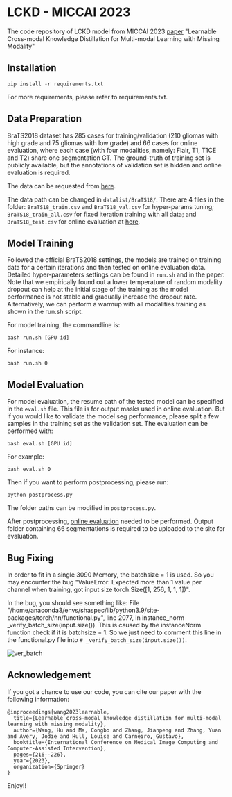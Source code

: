 # LCKD - MICCAI 2023

The code repository of LCKD model from MICCAI 2023 [paper](https://arxiv.org/abs/2310.01035) "Learnable Cross-modal Knowledge Distillation for Multi-modal Learning with Missing Modality"

## Installation

```commandline
pip install -r requirements.txt
```

For more requirements, please refer to requirements.txt.

## Data Preparation

BraTS2018 dataset has 285 cases for training/validation (210 gliomas with high grade and 75 gliomas with low grade) and 66 cases for online evaluation, where each case (with four modalities, namely: Flair, T1, T1CE and T2) share one segmentation GT. The ground-truth of training set is publicly available, but the annotations of validation set is hidden and online evaluation is required.

The data can be requested from [here](https://www.kaggle.com/datasets/sanglequang/brats2018).

The data path can be changed in `datalist/BraTS18/`. There are 4 files in the folder: `BraTS18_train.csv` and `BraTS18_val.csv` for hyper-params tuning; `BraTS18_train_all.csv` for fixed iteration training with all data; and `BraTS18_test.csv` for online evaluation at [here](https://ipp.cbica.upenn.edu/).

## Model Training

Followed the official BraTS2018 settings, the models are trained on training data for a certain iterations and then tested on online evaluation data. Detailed hyper-parameters settings can be found in `run.sh` and in the paper. Note that we empirically found out a lower temperature of random modality dropout can help at the initial stage of the training as the model performance is not stable and gradually increase the dropout rate. Alternatively, we can perform a warmup with all modalities training as shown in the run.sh script.

For model training, the commandline is:

```commandline
bash run.sh [GPU id]
```

For instance:

```commandline
bash run.sh 0
```

## Model Evaluation

For model evaluation, the resume path of the tested model can be specified in the `eval.sh` file. This file is for output masks used in online evaluation. But if you would like to validate the model seg performance, please split a few samples in the training set as the validation set. The evaluation can be performed with:

```commandline
bash eval.sh [GPU id]
```

For example:

```commandline
bash eval.sh 0
```

Then if you want to perform postprocessing, please run:

```commandline
python postprocess.py
```

The folder paths can be modified in `postprocess.py`.

After postprocessing, [online evaluation](https://ipp.cbica.upenn.edu/) needed to be performed. Output folder containing 66 segmentations is required to be uploaded to the site for evaluation.

## Bug Fixing

In order to fit in a single 3090 Memory, the batchsize = 1 is used. So you may encounter the bug "ValueError: Expected more than 1 value per channel when training, got input size torch.Size([1, 256, 1, 1, 1])".

In the bug, you should see something like: File "/home/anaconda3/envs/shaspec/lib/python3.9/site-packages/torch/nn/functional.py", line 2077, in instance_norm
    _verify_batch_size(input.size()). This is caused by the instanceNorm function check if it is batchsize = 1. So we just need to comment this line in the functional.py file into `# _verify_batch_size(input.size())`.

![ver_batch](https://github.com/billhhh/ShaSpec/assets/7709725/60ffe668-22cc-411b-9bf9-1543c7972688)

## Acknowledgement

If you got a chance to use our code, you can cite our paper with the following information:

```
@inproceedings{wang2023learnable,
  title={Learnable cross-modal knowledge distillation for multi-modal learning with missing modality},
  author={Wang, Hu and Ma, Congbo and Zhang, Jianpeng and Zhang, Yuan and Avery, Jodie and Hull, Louise and Carneiro, Gustavo},
  booktitle={International Conference on Medical Image Computing and Computer-Assisted Intervention},
  pages={216--226},
  year={2023},
  organization={Springer}
}
```

Enjoy!!
